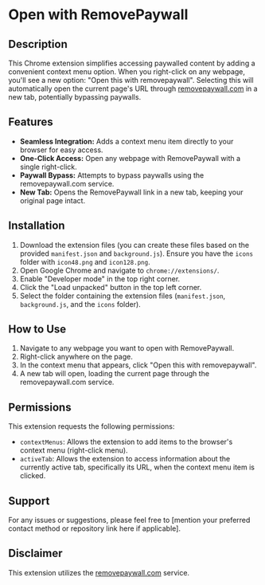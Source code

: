 # Open with RemovePaywall

## Description

This Chrome extension simplifies accessing paywalled content by adding a convenient context menu option. When you right-click on any webpage, you'll see a new option: "Open this with removepaywall". Selecting this will automatically open the current page's URL through [removepaywall.com](https://www.removepaywall.com) in a new tab, potentially bypassing paywalls.

## Features

* **Seamless Integration:** Adds a context menu item directly to your browser for easy access.
* **One-Click Access:** Open any webpage with RemovePaywall with a single right-click.
* **Paywall Bypass:** Attempts to bypass paywalls using the removepaywall.com service.
* **New Tab:** Opens the RemovePaywall link in a new tab, keeping your original page intact.

## Installation

1.  Download the extension files (you can create these files based on the provided `manifest.json` and `background.js`). Ensure you have the `icons` folder with `icon48.png` and `icon128.png`.
2.  Open Google Chrome and navigate to `chrome://extensions/`.
3.  Enable "Developer mode" in the top right corner.
4.  Click the "Load unpacked" button in the top left corner.
5.  Select the folder containing the extension files (`manifest.json`, `background.js`, and the `icons` folder).

## How to Use

1.  Navigate to any webpage you want to open with RemovePaywall.
2.  Right-click anywhere on the page.
3.  In the context menu that appears, click "Open this with removepaywall".
4.  A new tab will open, loading the current page through the removepaywall.com service.

## Permissions

This extension requests the following permissions:

* `contextMenus`: Allows the extension to add items to the browser's context menu (right-click menu).
* `activeTab`: Allows the extension to access information about the currently active tab, specifically its URL, when the context menu item is clicked.

## Support

For any issues or suggestions, please feel free to [mention your preferred contact method or repository link here if applicable].

## Disclaimer

This extension utilizes the [removepaywall.com](https://www.removepaywall.com) service.
